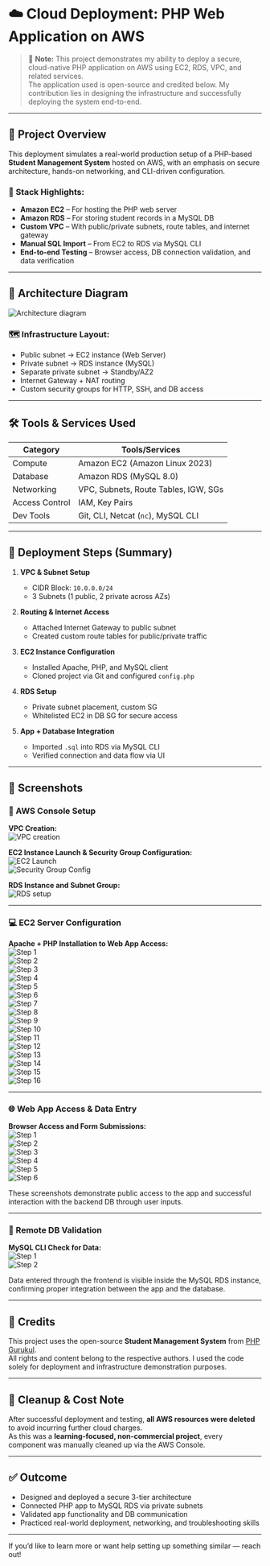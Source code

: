# ☁️ Cloud Deployment: PHP Web Application on AWS

> 🚨 **Note:** This project demonstrates my ability to deploy a secure, cloud-native PHP application on AWS using EC2, RDS, VPC, and related services.  
> The application used is open-source and credited below. My contribution lies in designing the infrastructure and successfully deploying the system end-to-end.

---

## 📌 Project Overview

This deployment simulates a real-world production setup of a PHP-based **Student Management System** hosted on AWS, with an emphasis on secure architecture, hands-on networking, and CLI-driven configuration.

### 🔧 Stack Highlights:
- **Amazon EC2** – For hosting the PHP web server
- **Amazon RDS** – For storing student records in a MySQL DB
- **Custom VPC** – With public/private subnets, route tables, and internet gateway
- **Manual SQL Import** – From EC2 to RDS via MySQL CLI
- **End-to-end Testing** – Browser access, DB connection validation, and data verification

---

## 🧱 Architecture Diagram

![Architecture diagram](screenshots/architecture.png)

### 🗺️ Infrastructure Layout:
- Public subnet → EC2 instance (Web Server)
- Private subnet → RDS instance (MySQL)
- Separate private subnet → Standby/AZ2
- Internet Gateway + NAT routing
- Custom security groups for HTTP, SSH, and DB access

---

## 🛠️ Tools & Services Used

| Category       | Tools/Services                           |
|----------------|------------------------------------------|
| Compute        | Amazon EC2 (Amazon Linux 2023)           |
| Database       | Amazon RDS (MySQL 8.0)                   |
| Networking     | VPC, Subnets, Route Tables, IGW, SGs     |
| Access Control | IAM, Key Pairs                           |
| Dev Tools      | Git, CLI, Netcat (`nc`), MySQL CLI       |

---

## 🚀 Deployment Steps (Summary)

1. **VPC & Subnet Setup**
   - CIDR Block: `10.0.0.0/24`
   - 3 Subnets (1 public, 2 private across AZs)

2. **Routing & Internet Access**
   - Attached Internet Gateway to public subnet
   - Created custom route tables for public/private traffic

3. **EC2 Instance Configuration**
   - Installed Apache, PHP, and MySQL client
   - Cloned project via Git and configured `config.php`

4. **RDS Setup**
   - Private subnet placement, custom SG
   - Whitelisted EC2 in DB SG for secure access

5. **App + Database Integration**
   - Imported `.sql` into RDS via MySQL CLI
   - Verified connection and data flow via UI

---

## 📸 Screenshots

### 🔧 AWS Console Setup

**VPC Creation:**  
![VPC creation](./screenshots/Screenshot%20%28597%29.png)

**EC2 Instance Launch & Security Group Configuration:**  
![EC2 Launch](./screenshots/Screenshot%20%28593%29.png)  
![Security Group Config](./screenshots/Screenshot%20%28594%29.png)

**RDS Instance and Subnet Group:**  
![RDS setup](./screenshots/Screenshot%20%28595%29.png)

---

### 💻 EC2 Server Configuration

**Apache + PHP Installation to Web App Access:**  
![Step 1](./screenshots/Screenshot%20%28569%29.png)  
![Step 2](./screenshots/Screenshot%20%28570%29.png)  
![Step 3](./screenshots/Screenshot%20%28571%29.png)  
![Step 4](./screenshots/Screenshot%20%28572%29.png)  
![Step 5](./screenshots/Screenshot%20%28573%29.png)  
![Step 6](./screenshots/Screenshot%20%28574%29.png)  
![Step 7](./screenshots/Screenshot%20%28575%29.png)  
![Step 8](./screenshots/Screenshot%20%28576%29.png)  
![Step 9](./screenshots/Screenshot%20%28577%29.png)  
![Step 10](./screenshots/Screenshot%20%28578%29.png)  
![Step 11](./screenshots/Screenshot%20%28579%29.png)  
![Step 12](./screenshots/Screenshot%20%28580%29.png)  
![Step 13](./screenshots/Screenshot%20%28581%29.png)  
![Step 14](./screenshots/Screenshot%20%28582%29.png)  
![Step 15](./screenshots/Screenshot%20%28583%29.png)  
![Step 16](./screenshots/Screenshot%20%28584%29.png)

---

### 🌐 Web App Access & Data Entry

**Browser Access and Form Submissions:**  
![Step 1](./screenshots/Screenshot%20%28587%29.png)  
![Step 2](./screenshots/Screenshot%20%28588%29.png)  
![Step 3](./screenshots/Screenshot%20%28589%29.png)  
![Step 4](./screenshots/Screenshot%20%28590%29.png)  
![Step 5](./screenshots/Screenshot%20%28591%29.png)  
![Step 6](./screenshots/Screenshot%20%28592%29.png)

These screenshots demonstrate public access to the app and successful interaction with the backend DB through user inputs.

---

### 🧪 Remote DB Validation

**MySQL CLI Check for Data:**  
![Step 1](./screenshots/Screenshot%20%28599%29.png)  
![Step 2](./screenshots/Screenshot%20%28600%29.png)

Data entered through the frontend is visible inside the MySQL RDS instance, confirming proper integration between the app and the database.

---

## 🙏 Credits

This project uses the open-source **Student Management System** from [PHP Gurukul](https://phpgurukul.com/student-management-system-using-php-and-mysql/).  
All rights and content belong to the respective authors. I used the code solely for deployment and infrastructure demonstration purposes.

---

## 🧹 Cleanup & Cost Note

After successful deployment and testing, **all AWS resources were deleted** to avoid incurring further cloud charges.  
As this was a **learning-focused, non-commercial project**, every component was manually cleaned up via the AWS Console.

---

## ✅ Outcome

- Designed and deployed a secure 3-tier architecture
- Connected PHP app to MySQL RDS via private subnets
- Validated app functionality and DB communication
- Practiced real-world deployment, networking, and troubleshooting skills


---

If you’d like to learn more or want help setting up something similar — reach out!

